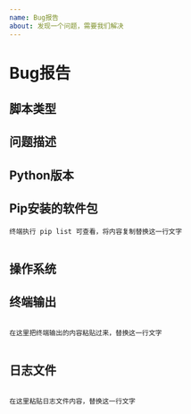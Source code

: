 ```yaml
---
name: Bug报告
about: 发现一个问题，需要我们解决
---
```


# Bug报告

## 脚本类型

[^_^]:使用的是原版还是GUI版本  

## 问题描述

[^_^]:遇到了什么问题

## Python版本

[^_^]:正在使用的Python版本

## Pip安装的软件包

```text
终端执行 pip list 可查看，将内容复制替换这一行文字
 
```

## 操作系统

[^_^]:是Windows还是Linux或者OSX以及是32位系统还是64位系统

## 终端输出  

```shell

在这里把终端输出的内容粘贴过来，替换这一行文字


```

## 日志文件

```text

在这里粘贴日志文件内容，替换这一行文字


```
